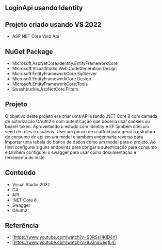 ## LoginApi usando Identity

## Projeto criado usando VS 2022
- ASP.NET Core Web Api

## NuGet Package
- Microsoft.AspNetCore.Identity.EntityFrameworkCore
- Microsoft.VisualStudio.Web.CodeGeneration.Design
- Microsoft.EntityFrameworkCore.SqlServer
- Microsoft.EntityFrameworkCore.Design
- Microsoft.EntityFrameworkCore.Tools
- Swashbuckle.AspNetCore.Filters

## Projeto 
O objetivo deste projeto era criar uma API usando .NET Core 8 com camada de autorização OAuth2 e com autenticação
que poderia usar cookies ou bearer token.
Aproveitando o estudo com Identity e EF também criei um seed de roles e usuários.
Usei um pouco de scaffold para gerar a estrutura de consumo de api em um model e também engenharia 
reversa para importar uma tabela do banco de dados como um model para o projeto. 
Ao final configurei alguns endpoints para obrigar a autenticação para consumo e também
configurei o swagger para usar como documentação e ferramenta de teste.

## Conteúdo
- Visual Studio 2022 
- C# 
- API
- .NET Core 8
- Swagger
- OAuth2 

## Referência
- [https://www.youtube.com/watch?v=S0RSsHKiD6Y]
- [https://www.youtube.com/watch?v=8J3nuUegtL4]

